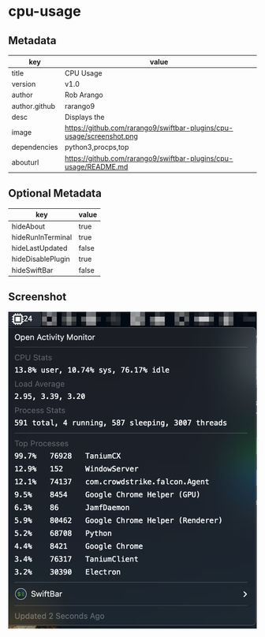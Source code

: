 # cpu-usage

## Metadata

| key           | value                                                                 |
|---------------|-----------------------------------------------------------------------|
| title         | CPU Usage                                                             |
| version       | v1.0                                                                  |
| author        | Rob Arango                                                            |
| author.github | rarango9                                                              |
| desc          | Displays the                                                          |
| image         | https://github.com/rarango9/swiftbar-plugins/cpu-usage/screenshot.png |
| dependencies  | python3,procps,top                                                    |
| abouturl      | https://github.com/rarango9/swiftbar-plugins/cpu-usage/README.md      |

## Optional Metadata

| key               | value   |
|-------------------|---------|
| hideAbout         | true    |
| hideRunInTerminal | true    |
| hideLastUpdated   | false   |
| hideDisablePlugin | true    |
| hideSwiftBar      | false   |

## Screenshot

![screenshot](./screenshot.png)

